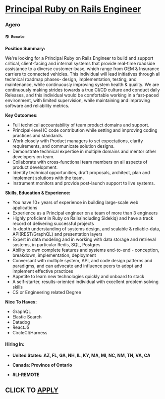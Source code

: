 # [Principal Ruby on Rails Engineer](https://www.remotewlb.com/apply/principal-ruby-on-rails-engineer-111544)  
### Agero  
#### `🌎 Remote`  

**Position Summary:**

We're looking for a Principal Ruby on Rails Engineer to build and support critical, client-facing and internal systems that provide real-time roadside assistance to a diverse customer-base, which range from OEM & Insurance carriers to connected vehicles. This individual will lead initiatives through all technical roadmap phases- design, implementation, testing, and maintenance, while continuously improving system health & quality. We are continuously making strides towards a true CI/CD culture and conduct daily Releases, and this individual would be comfortable working in a fast-paced environment, with limited supervision, while maintaining and improving software and reliability metrics.

**Key Outcomes:**

  * Full technical accountability of team product domains and support.
  * Principal-level IC code contribution while setting and improving coding practices and standards.
  * Work closely with Product managers to set expectations, clarify requirements, and communicate solution designs. 
  * Demonstrate technical expertise in multiple domains and mentor other developers on team.
  * Collaborate with cross-functional team members on all aspects of product development.
  * Identify technical opportunities, draft proposals, architect, plan and implement solutions with the team.
  * Instrument monitors and provide post-launch support to live systems.

**Skills, Education & Experience:**

  * You have 10+ years of experience in building large-scale web applications
  * Experience as a Principal engineer on a team of more than 3 engineers
  * Highly proficient in Ruby on Rails(including Sidekiq) and have a track record of delivering successful projects
  * In-depth understanding of systems design, and scalable & reliable-data, API(REST/GraphQL) and presentation layers
  * Expert in data modeling and in working with data storage and retrieval systems, in particular Redis, SQL, Postgres
  * Ability to own complete features and systems end-to-end - conception, breakdown, implementation, deployment
  * Conversant with multiple system, API, and code design patterns and paradigms, and can advocate and influence peers to adopt and implement effective practices
  * Appetite to learn new technologies quickly and onboard to stack
  * A self-starter, results-oriented individual with excellent problem solving skills
  * CS or Engineering related Degree

**Nice To Haves:**

  * GraphQL
  * Elastic Search
  * Datadog
  * ReactJS
  * CircleCI/Harness

#### **Hiring In:**

  * **United States: AZ, FL, GA, NH, IL, KY, MA, MI, NC, NM, TN, VA, CA**

  * **Canada: Province of Ontario**

  * **#LI-REMOTE**

  
## CLICK TO [APPLY](https://www.remotewlb.com/apply/principal-ruby-on-rails-engineer-111544)

